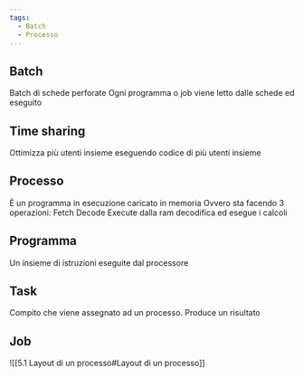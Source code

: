 ```yaml
---
tags:
  - Batch
  - Processo
---
```

## Batch
Batch di schede perforate
Ogni programma o job viene letto dalle schede ed eseguito
## Time sharing
Ottimizza più utenti insieme eseguendo codice di più utenti insieme
## Processo
È un programma in esecuzione caricato in memoria
	Ovvero sta facendo 3 operazioni: Fetch Decode Execute dalla ram decodifica ed esegue i calcoli
## Programma
Un insieme di istruzioni eseguite dal processore
## Task
Compito che viene assegnato ad un processo. Produce un risultato
## Job

![[5.1 Layout di un processo#Layout di un processo]]